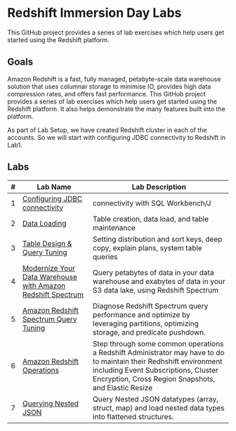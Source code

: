 # Redshift Immersion Day Labs
This GitHub project provides a series of lab exercises which help users get started using the Redshift platform.

## Goals
Amazon Redshift is a fast, fully managed, petabyte-scale data warehouse solution that uses columnar storage to minimise IO, provides high data compression rates, and offers fast performance. This GitHub project provides a series of lab exercises which help users get started using the Redshift platform.  It also helps demonstrate the many features built into the platform.

As part of Lab Setup, we have created Redshift cluster in each of the accounts. So we will start with configuring JDBC connectivity to Redshift in Lab1.

## Labs
|# |Lab Name |Lab Description |
|---- |---- | ----|
|1 |[Configuring JDBC connectivity](lab1-redshiftconnectivity/README.md) | connectivity with SQL Workbench/J |
|2 |[Data Loading](lab2-dataload/README.md) |Table creation, data load, and table maintenance |
|3 |[Table Design & Query Tuning](lab3-tabledesign/README.md) |Setting distribution and sort keys, deep copy, explain plans, system table queries |
|4 |[Modernize Your Data Warehouse with Amazon Redshift Spectrum](lab4-redshiftspectrum/README.md) |Query petabytes of data in your data warehouse and exabytes of data in your S3 data lake, using Redshift Spectrum |
|5 |[Amazon Redshift Spectrum Query Tuning](lab5/README.md) | Diagnose Redshift Spectrum query performance and optimize by leveraging partitions, optimizing storage, and predicate pushdown.|
|6 | [Amazon Redshift Operations](lab6/README.md) | Step through some common operations a Redshift Administrator may have to do to maintain their Redhshift environment including Event Subscriptions, Cluster Encryption, Cross Region Snapshots, and Elastic Resize |
|7 | [Querying Nested JSON](lab7/README.md) | Query Nested JSON datatypes (array, struct, map) and load nested data types into flattened structures.|
